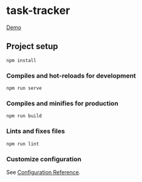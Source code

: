 # task-tracker

<a href="https://drive.google.com/file/d/1Ok9thKSAEBJncKIL22SeeHfkhwNAPdoA/view">Demo</a>

## Project setup
```
npm install
```

### Compiles and hot-reloads for development
```
npm run serve
```

### Compiles and minifies for production
```
npm run build
```

### Lints and fixes files
```
npm run lint
```

### Customize configuration
See [Configuration Reference](https://cli.vuejs.org/config/).

